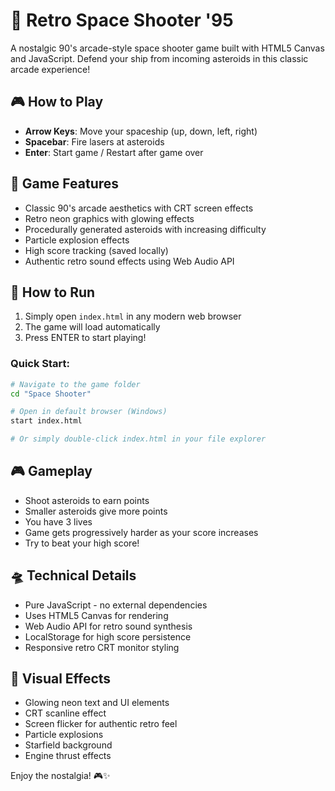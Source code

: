 # 🚀 Retro Space Shooter '95

A nostalgic 90's arcade-style space shooter game built with HTML5 Canvas and JavaScript. Defend your ship from incoming asteroids in this classic arcade experience!

## 🎮 How to Play

- **Arrow Keys**: Move your spaceship (up, down, left, right)
- **Spacebar**: Fire lasers at asteroids
- **Enter**: Start game / Restart after game over

## 🎯 Game Features

- Classic 90's arcade aesthetics with CRT screen effects
- Retro neon graphics with glowing effects
- Procedurally generated asteroids with increasing difficulty
- Particle explosion effects
- High score tracking (saved locally)
- Authentic retro sound effects using Web Audio API

## 🚀 How to Run

1. Simply open `index.html` in any modern web browser
2. The game will load automatically
3. Press ENTER to start playing!

### Quick Start:
```bash
# Navigate to the game folder
cd "Space Shooter"

# Open in default browser (Windows)
start index.html

# Or simply double-click index.html in your file explorer
```

## 🎮 Gameplay

- Shoot asteroids to earn points
- Smaller asteroids give more points
- You have 3 lives
- Game gets progressively harder as your score increases
- Try to beat your high score!

## 🛸 Technical Details

- Pure JavaScript - no external dependencies
- Uses HTML5 Canvas for rendering
- Web Audio API for retro sound synthesis
- LocalStorage for high score persistence
- Responsive retro CRT monitor styling

## 🎨 Visual Effects

- Glowing neon text and UI elements
- CRT scanline effect
- Screen flicker for authentic retro feel
- Particle explosions
- Starfield background
- Engine thrust effects

Enjoy the nostalgia! 🎮✨ 